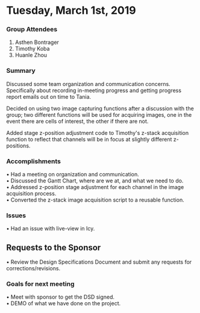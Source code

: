 # Tuesday, March 1st, 2019

### Group Attendees
1. Asthen Bontrager
2. Timothy Koba
3. Huanle Zhou

### Summary 
Discussed some team organization and communication concerns. Specifically about recording in-meeting progress and getting progress report emails out on time to Tania.

Decided on using two image capturing functions after a discussion with the group; two different functions will be used for acquiring images, one in the event there are cells of interest, the other if there are not.  

Added stage z-position adjustment code to Timothy's z-stack acquisition function to reflect that channels will be in focus at slightly different z-positions.

### Accomplishments
• Had a meeting on organization and communication. \
• Discussed the Gantt Chart, where are we at, and what we need to do. \
• Addressed z-position stage adjustment for each channel in the image acquisition process. \
• Converted the z-stack image acquisition script to a reusable function.

### Issues
• Had an issue with live-view in Icy.

## Requests to the Sponsor
• Review the Design Specifications Document and submit any requests for corrections/revisions.

### Goals for next meeting
• Meet with sponsor to get the DSD signed.\
• DEMO of what we have done on the project.


